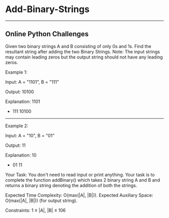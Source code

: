 # Add-Binary-Strings
-----------------------------------------
Online Python Challenges
-----------------------------------------

Given two binary strings A and B consisting of only 0s and 1s. Find the resultant string after adding the two Binary Strings.
Note: The input strings may contain leading zeros but the output string should not have any leading zeros.


Example 1:

Input:
A = "1101", B = "111"

Output: 10100

Explanation:
 1101
+ 111
10100
----------------------------------------------------------------------------


Example 2:

Input: 
A = "10", B = "01"

Output: 11

Explanation: 
  10
+ 01
  11

Your Task:
You don't need to read input or print anything. Your task is to complete the function addBinary() which takes 2 binary string A and B and returns a binary string denoting the addition of both the strings.


Expected Time Complexity: O(max(|A|, |B|)).
Expected Auxiliary Space: O(max(|A|, |B|)) (for output string).


Constraints:
1 ≤ |A|, |B| ≤ 106

